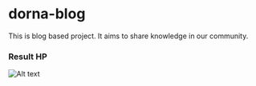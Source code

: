 # dorna-blog
This is blog based project. It aims to share knowledge in our community.
### Result HP
![Alt text](src/main/resources/static/designs/home.png "Landing page")
